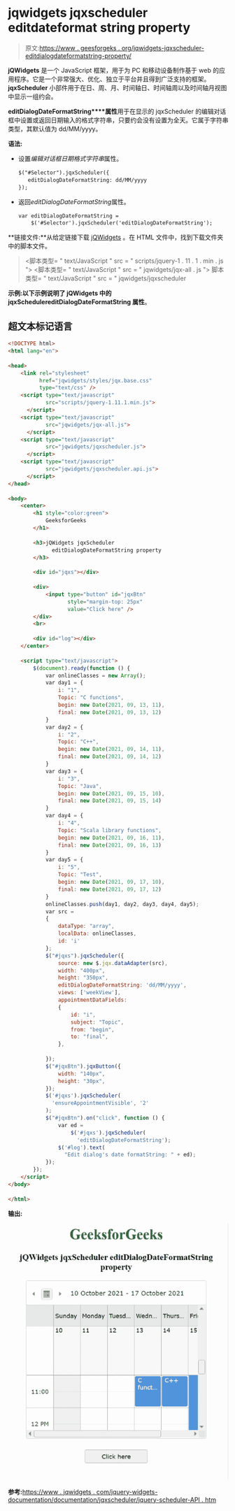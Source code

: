# jqwidgets jqxscheduler editdateformat string property

> 原文:[https://www . geesforgeks . org/jqwidgets-jqxscheduler-editdialogdateformatstring-property/](https://www.geeksforgeeks.org/jqwidgets-jqxscheduler-editdialogdateformatstring-property/)

**jQWidgets** 是一个 JavaScript 框架，用于为 PC 和移动设备制作基于 web 的应用程序。它是一个非常强大、优化、独立于平台并且得到广泛支持的框架。 **jqxScheduler** 小部件用于在日、周、月、时间轴日、时间轴周以及时间轴月视图中显示一组约会。

**editDialogDateFormatString****属性**用于在显示的 jqxScheduler 的编辑对话框中设置或返回日期输入的格式字符串，只要约会没有设置为全天。它属于字符串类型，其默认值为 dd/MM/yyyy。

**语法:**

*   设置*编辑对话框日期格式字符串*属性。

    ```html
    $("#Selector").jqxScheduler({ 
       editDialogDateFormatString: dd/MM/yyyy 
    });
    ```

*   返回*editDialogDateFormatString*属性。

    ```html
    var editDialogDateFormatString =
        $('#Selector').jqxScheduler('editDialogDateFormatString');
    ```

**链接文件:**从给定链接下载 [jQWidgets](https://www.jqwidgets.com/download/) 。在 HTML 文件中，找到下载文件夹中的脚本文件。

> <link rel="”stylesheet”" href="”jqwidgets/styles/jqx.base.css”" type="”text/css”">
> <脚本类型= " text/JavaScript " src = " scripts/jquery-1 . 11 . 1 . min . js "></脚本>
> <脚本类型= " text/JavaScript " src = " jqwidgets/jqx-all . js "></脚本>
> 脚本类型= " text/JavaScript " src = " jqwidgets/jqxscheduler

**示例:**以下示例说明了 jQWidgets 中的 jqxScheduler**editDialogDateFormatString 属性**。

## 超文本标记语言

```html
<!DOCTYPE html>
<html lang="en">

<head>
    <link rel="stylesheet" 
          href="jqwidgets/styles/jqx.base.css"
          type="text/css" />
    <script type="text/javascript" 
            src="scripts/jquery-1.11.1.min.js">
      </script>
    <script type="text/javascript" 
            src="jqwidgets/jqx-all.js">
      </script>
    <script type="text/javascript" 
            src="jqwidgets/jqxscheduler.js">
      </script>
    <script type="text/javascript" 
            src="jqwidgets/jqxscheduler.api.js">
      </script>
</head>

<body>
    <center>
        <h1 style="color:green">
            GeeksforGeeks
        </h1>

        <h3>jQWidgets jqxScheduler 
              editDialogDateFormatString property
        </h3>

        <div id="jqxs"></div>

        <div>
            <input type="button" id="jqxBtn" 
                   style="margin-top: 25px" 
                   value="Click here" />
        </div>
        <br>

        <div id="log"></div>
    </center>

    <script type="text/javascript">
        $(document).ready(function () {
            var onlineClasses = new Array();
            var day1 = {
                i: "1",
                Topic: "C functions",
                begin: new Date(2021, 09, 13, 11),
                final: new Date(2021, 09, 13, 12)
            }
            var day2 = {
                i: "2",
                Topic: "C++",
                begin: new Date(2021, 09, 14, 11),
                final: new Date(2021, 09, 14, 12)
            }
            var day3 = {
                i: "3",
                Topic: "Java",
                begin: new Date(2021, 09, 15, 10),
                final: new Date(2021, 09, 15, 14)
            }
            var day4 = {
                i: "4",
                Topic: "Scala library functions",
                begin: new Date(2021, 09, 16, 11),
                final: new Date(2021, 09, 16, 13)
            }
            var day5 = {
                i: "5",
                Topic: "Test",
                begin: new Date(2021, 09, 17, 10),
                final: new Date(2021, 09, 17, 12)
            }
            onlineClasses.push(day1, day2, day3, day4, day5);
            var src =
            {
                dataType: "array",
                localData: onlineClasses,
                id: 'i'
            };
            $("#jqxs").jqxScheduler({
                source: new $.jqx.dataAdapter(src),
                width: "400px",
                height: "350px",
                editDialogDateFormatString: 'dd/MM/yyyy',
                views: ['weekView'],
                appointmentDataFields:
                {
                    id: "i",
                    subject: "Topic",
                    from: "begin",
                    to: "final",
                },

            });
            $("#jqxBtn").jqxButton({
                width: "140px",
                height: "30px",
            });
            $('#jqxs').jqxScheduler(
              'ensureAppointmentVisible', '2'
            );
            $("#jqxBtn").on("click", function () {
                var ed = 
                    $('#jqxs').jqxScheduler(
                      'editDialogDateFormatString');
                $('#log').text(
                  "Edit dialog's date formatString: " + ed);
            });
        });
    </script>
</body>

</html>
```

**输出:**

![](img/278030f2f26cffddc55f7d9fe54bb19d.png)

**参考:**[https://www . jqwidgets . com/jquery-widgets-documentation/documentation/jqxscheduler/jquery-scheduler-API . htm](https://www.jqwidgets.com/jquery-widgets-documentation/documentation/jqxscheduler/jquery-scheduler-api.htm)